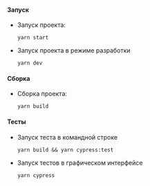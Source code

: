 #### Запуск

- Запуск проекта:

    `yarn start`

- Запуск проекта в режиме разработки

    `yarn dev`

#### Сборка

- Сборка проекта:

    `yarn build`

#### Тесты

- Запуск теста в командной строке

    `yarn build && yarn cypress:test`

- Запуск тестов в графическом интерфейсе

    `yarn cypress`
